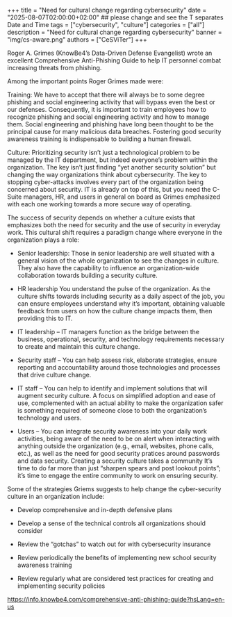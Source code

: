 +++
title = "Need for cultural change regarding cybersecurity"
date = "2025-08-07T02:00:00+02:00" ## please change and see the T separates Date and Time
tags = ["cybersecurity", "culture"]
categories = ["all"]
description = "Need for cultural change regarding cybersecurity"
banner = "img/cs-aware.png"
authors = ["CeSViTer"]
+++

Roger A. Grimes (KnowBe4’s Data-Driven Defense Evangelist) wrote an excellent Comprehensive Anti-Phishing Guide to help IT personnel combat increasing threats from phishing.

Among the important points Roger Grimes made were:

Training: We have to accept that there will always be to some degree phishing and social engineering activity that will bypass even the best or our defenses. Consequently, it is important to train employees how to recognize phishing and social engineering activity and how to manage them. Social engineering and phishing have long been thought to be the principal cause for many malicious data breaches. Fostering good security awareness training is indispensable to building a human firewall.

Culture: Prioritizing security isn’t just a technological problem to be managed by the IT department, but indeed everyone’s problem within the organization. The key isn’t just finding “yet another security solution” but changing the way organizations think about cybersecurity. The key to stopping cyber-attacks involves every part of the organization being concerned about security. IT is already on top of this, but you need the C-Suite managers, HR, and users in general on board as Grimes emphasized with each one working towards a more secure way of operating.

The success of security depends on whether a culture exists that emphasizes both the need for security and the use of security in everyday work. This cultural shift requires a paradigm change where everyone in the organization plays a role:

- Senior leadership: Those in senior leadership are well situated with a general vision of the whole organization to see the changes in culture. They also have the capability to influence an organization-wide collaboration towards building a security culture.

- HR leadership You understand the pulse of the organization. As the culture shifts towards including security as a daily aspect of the job, you can ensure employees understand why it’s important, obtaining valuable feedback from users on how the culture change impacts them, then providing this to IT.

- IT leadership – IT managers function as the bridge between the business, operational, security, and technology requirements necessary to create and maintain this culture change.

- Security staff – You can help assess risk, elaborate strategies, ensure reporting and accountability around those technologies and processes that drive culture change.

- IT staff – You can help to identify and implement solutions that will augment security culture. A focus on simplified adoption and ease of use, complemented with an actual ability to make the organization safer is something required of someone close to both the organization’s technology and users.

- Users – You can integrate security awareness into your daily work activities, being aware of the need to be on alert when interacting with anything outside the organization (e.g., email, websites, phone calls, etc.), as well as the need for good security pratices around passwords and data security. Creating a security culture takes a community It’s time to do far more than just “sharpen spears and post lookout points”; it’s time to engage the entire community to work on ensuring security.

Some of the strategies Griems suggests to help change the cyber-security culture in an organization include:

- Develop comprehensive and in-depth defensive plans

- Develop a sense of the technical controls all organizations should consider

- Review the “gotchas” to watch out for with cybersecurity insurance

- Review periodically the benefits of implementing new school security awareness training

- Review regularly what are considered test practices for creating and implementing security policies


https://info.knowbe4.com/comprehensive-anti-phishing-guide?hsLang=en-us
